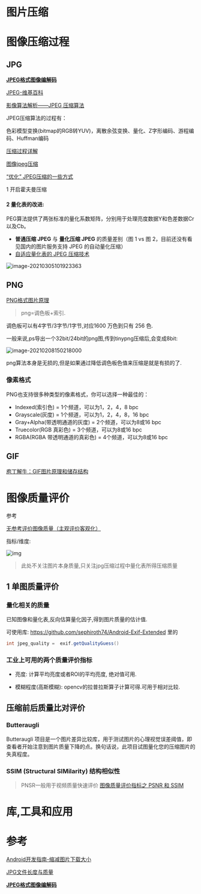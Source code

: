 # 图片压缩

# 图像压缩过程

## JPG

[**JPEG格式图像编解码**](http://www.dwenzhao.cn/profession/imgia/jpegcode.html)

[JPEG-维基百科](https://zh.wikipedia.org/wiki/JPEG)

[影像算法解析——JPEG 压缩算法](https://zhuanlan.zhihu.com/p/40356456)

JPEG压缩算法的过程有：

色彩模型变换(bitmap的RGB转YUV)，离散余弦变换、量化、Z字形编码、游程编码、Huffman编码

[压缩过程详解](https://github.com/zhangqizky/jpeg-compression)

[图像jpeg压缩](https://www.cnblogs.com/wxl845235800/p/10072600.html)

[“优化” JPEG压缩的一些方式](https://www.coder.work/article/2091798)

1 开启霍夫曼压缩

#### 2 量化表的改进:

PEG算法提供了两张标准的量化系数矩阵，分别用于处理亮度数据Y和色差数据Cr以及Cb。

- **普通压缩 JPEG** 与 **量化压缩 JPEG** 的质量差别（图 1 vs 图 2，目前还没有看见国内的图片服务支持 JPEG 的自动量化压缩）
- [自适应量化表的 JPEG 压缩技术](http://www.paper.edu.cn/scholar/showpdf/OUD2AN1INTT0cxeQh)

![image-20210305101923363](https://gitee.com/hss012489/picbed/raw/master/picgo/1614910763403-image-20210305101923363.jpg)





## PNG

[PNG格式图片原理](https://blog.csdn.net/asdzheng/article/details/51476818)

> png=调色板+索引. 

调色板可以有4字节/3字节/1字节,对应1600 万色到只有 256 色. 

一般来说,ps导出一个32bit/24bit的png图,传到tinypng压缩后,会变成8bit:

![image-20210208150218000](https://gitee.com/hss012489/picbed/raw/master/picgo/1612767738038-image-20210208150218000.jpg)

png算法本身是无损的,但是如果通过降低调色板色值来压缩是就是有损的了.

### 像素格式

PNG也支持很多种类型的像素格式，你可以选择一种最佳的：

- Indexed(索引色) = 1个频道，可以为1，2，4，8 bpc
- Grayscale(灰度) = 1个频道，可以为1，2，4，8，16 bpc
- Gray+Alpha(带透明通道的灰度) = 2个频道，可以为8或16 bpc
- Truecolor(RGB 真彩色) = 3个频道，可以为8或16 bpc
- RGBA(RGBA 带透明通道的真彩色) = 4个频道，可以为8或16 bpc

## GIF

[庖丁解牛：GIF图片原理和储存结构](https://www.techug.com/post/gif-image-structure-intro.html)

# 图像质量评价

参考

[无参考评价图像质量（主观评价客观化）](https://zhuanlan.zhihu.com/p/40819506)

指标/维度:

![img](https://gitee.com/hss012489/picbed/raw/master/picgo/1612765776802-v2-3e04265cbd8bceb41da26ebe90df3663_720w.jpg)

> 此处不关注图片本身质量,只关注jpg压缩过程中量化表所得压缩质量

## 1 单图质量评价

### 量化相关的质量

已知图像和量化表,反向估算量化因子,得到图片质量的估计值.

可使用库: https://github.com/sephiroth74/Android-Exif-Extended 里的

```java
int jpeg_quality =  exif.getQualityGuess()
```

### 工业上可用的两个质量评价指标

* 亮度: 计算平均亮度或者ROI的平均亮度, 绝对值可用.

* 模糊程度(高斯模糊):   opencv的拉普拉斯算子计算可得.可用于相对比较. 

## 压缩前后质量比对评价

### Butteraugli

Butteraugli 项目是一个图片差异比较库，用于测试图片的心理视觉误差阈值，即查看者开始注意到图片质量下降的点。换句话说，此项目试图量化您的压缩图片的失真程度。

### SSIM (Structural SIMilarity) 结构相似性

> PNSR一般用于视频质量快速评价  [图像质量评价指标之 PSNR 和 SSIM](https://zhuanlan.zhihu.com/p/50757421)





# 库,工具和应用



# 参考

[Android开发指南-缩减图片下载大小](https://developer.android.com/topic/performance/network-xfer?hl=zh-cn)

[JPG文件长度与质量](https://www.cnblogs.com/stronghorse/p/7225069.html)

[**JPEG格式图像编解码**](http://www.dwenzhao.cn/profession/imgia/jpegcode.html)

